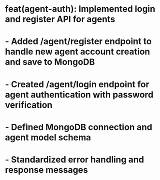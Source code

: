 # feat(agent-auth): Implemented login and register API for agents

# - Added /agent/register endpoint to handle new agent account creation and save to MongoDB
# - Created /agent/login endpoint for agent authentication with password verification
# - Defined MongoDB connection and agent model schema
# - Standardized error handling and response messages